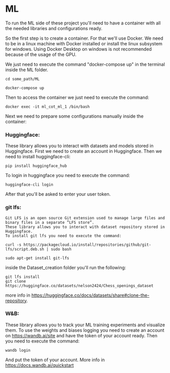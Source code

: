 # ML

To run the ML side of these project you'll need to have a container with all the needed libraries and configurations ready.

So the first step is to create a container. For that we'll use Docker. We need to be in a linux machine with Docker installed or install the linux subsystem for windows. Using Docker Desktop on windows is not recommended because of the usage of the GPU.

We just need to execute the command "docker-compose up" in the terminal inside the ML folder.

    cd some_path/ML

    docker-compose up

Then to access the container we just need to execute the command:

    docker exec -it ml_cot_ml_1 /bin/bash

Next we need to prepare some configurations manually inside the container:

### Huggingface:
These library allows you to interact with datasets and models stored in Huggingface. First we need to create an account in Huggingface. Then we need to install huggingface-cli:

    pip install huggingface_hub

To login in huggingface you need to execute the command:

    huggingface-cli login

After that you'll be asked to enter your user token.
    

### git lfs:
    Git LFS is an open source Git extension used to manage large files and binary files in a separate ”LFS store”.
    These library allows you to interact with dataset repository stored in Huggingface.
    To install git lfs you need to execute the command:

    curl -s https://packagecloud.io/install/repositories/github/git-lfs/script.deb.sh | sudo bash

    sudo apt-get install git-lfs


inside the Dataset_creation folder you'll run the following:
    
    git lfs install
    git clone https://huggingface.co/datasets/nelson2424/Chess_openings_dataset 
    
more info in https://huggingface.co/docs/datasets/share#clone-the-repository.

### W&B:
These library allows you to track your ML training experiments and visualize them.
To use the weights and biases logging you need to create an account on https://wandb.ai/site and have the token of your account ready.
Then you need to execute the command:   

    wandb login

And put the token of your account.
More info in https://docs.wandb.ai/quickstart

